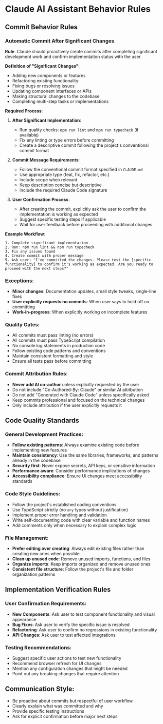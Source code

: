 # Claude AI Assistant Behavior Rules

## Commit Behavior Rules

### Automatic Commit After Significant Changes

**Rule**: Claude should proactively create commits after completing significant development work and confirm implementation status with the user.

**Definition of "Significant Changes"**:

- Adding new components or features
- Refactoring existing functionality
- Fixing bugs or resolving issues
- Updating component interfaces or APIs
- Making structural changes to the codebase
- Completing multi-step tasks or implementations

**Required Process**:

1. **After Significant Implementation**:

   - Run quality checks: `npm run lint` and `npm run typecheck` (if available)
   - Fix any linting or type errors before committing
   - Create a descriptive commit following the project's conventional commit format

2. **Commit Message Requirements**:

   - Follow the conventional commit format specified in `CLAUDE.md`
   - Use appropriate type (feat, fix, refactor, etc.)
   - Include scope when relevant
   - Keep description concise but descriptive
   - Include the required Claude Code signature

3. **User Confirmation Process**:
   - After creating the commit, explicitly ask the user to confirm the implementation is working as expected
   - Suggest specific testing steps if applicable
   - Wait for user feedback before proceeding with additional changes

**Example Workflow**:

```
1. Complete significant implementation
2. Run: npm run lint && npm run typecheck
3. Fix any issues found
4. Create commit with proper message
5. Ask user: "I've committed the changes. Please test the [specific functionality] to confirm it's working as expected. Are you ready to proceed with the next steps?"
```

### Exceptions:

- **Minor changes**: Documentation updates, small style tweaks, single-line fixes
- **User explicitly requests no commits**: When user says to hold off on committing
- **Work-in-progress**: When explicitly working on incomplete features

### Quality Gates:

- All commits must pass linting (no errors)
- All commits must pass TypeScript compilation
- No console.log statements in production code
- Follow existing code patterns and conventions
- Maintain consistent formatting and style
- Ensure all tests pass before committing

### Commit Attribution Rules:

- **Never add AI co-author** unless explicitly requested by the user
- Do not include "Co-Authored-By: Claude" or similar AI attribution
- Do not add "Generated with Claude Code" unless specifically asked
- Keep commits professional and focused on the technical changes
- Only include attribution if the user explicitly requests it

## Code Quality Standards

### General Development Practices:

- **Follow existing patterns**: Always examine existing code before implementing new features
- **Maintain consistency**: Use the same libraries, frameworks, and patterns already in the codebase
- **Security first**: Never expose secrets, API keys, or sensitive information
- **Performance aware**: Consider performance implications of changes
- **Accessibility compliance**: Ensure UI changes meet accessibility standards

### Code Style Guidelines:

- Follow the project's established coding conventions
- Use TypeScript strictly (no `any` types without justification)
- Implement proper error handling and validation
- Write self-documenting code with clear variable and function names
- Add comments only when necessary to explain complex logic

### File Management:

- **Prefer editing over creating**: Always edit existing files rather than creating new ones when possible
- **Clean up unused code**: Remove unused imports, functions, and files
- **Organize imports**: Keep imports organized and remove unused ones
- **Consistent file structure**: Follow the project's file and folder organization patterns

## Implementation Verification Rules

### User Confirmation Requirements:

- **New Components**: Ask user to test component functionality and visual appearance
- **Bug Fixes**: Ask user to verify the specific issue is resolved
- **Refactoring**: Ask user to confirm no regressions in existing functionality
- **API Changes**: Ask user to test affected integrations

### Testing Recommendations:

- Suggest specific user actions to test new functionality
- Recommend browser refresh for UI changes
- Mention any configuration changes that might be needed
- Point out any breaking changes that require attention

## Communication Style:

- Be proactive about commits but respectful of user workflow
- Clearly explain what was committed and why
- Provide specific testing instructions
- Ask for explicit confirmation before major next steps
